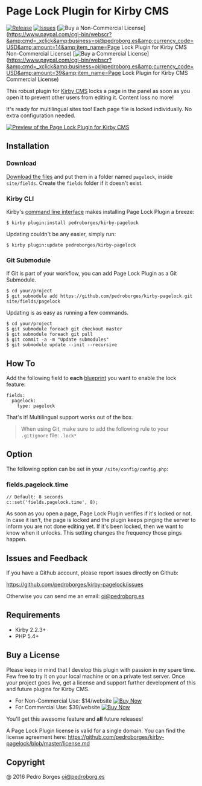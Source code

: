 # Page Lock Plugin for Kirby CMS
[![Release](https://img.shields.io/github/release/pedroborges/kirby-pagelock.svg)](https://github.com/pedroborges/kirby-pagelock/releases) [![Issues](https://img.shields.io/github/issues/pedroborges/kirby-pagelock.svg)](https://github.com/pedroborges/kirby-pagelock/issues) [![Buy a Non-Commercial License](https://img.shields.io/badge/buy-noncommercial_license-green.svg)](https://www.paypal.com/cgi-bin/webscr?&amp;cmd=_xclick&amp;business=oi@pedroborg.es&amp;currency_code=USD&amp;amount=14&amp;item_name=Page Lock Plugin for Kirby CMS Non-Commercial License) [![Buy a Commercial License](https://img.shields.io/badge/buy-commercial_license-green.svg)](https://www.paypal.com/cgi-bin/webscr?&amp;cmd=_xclick&amp;business=oi@pedroborg.es&amp;currency_code=USD&amp;amount=39&amp;item_name=Page Lock Plugin for Kirby CMS Commercial License)

This robust plugin for [Kirby CMS](https://getkirby.com) locks a page in the panel as soon as you open it to prevent other users from editing it. Content loss no more!

It's ready for multilingual sites too! Each page file is locked individually. No extra configuration needed.

[![Preview of the Page Lock Plugin for Kirby CMS](https://raw.githubusercontent.com/pedroborges/kirby-pagelock/master/preview.gif)](https://github.com/pedroborges/kirby-pagelock)

## Installation

### Download
[Download the files](https://github.com/pedroborges/kirby-pagelock/archive/master.zip) and put them in a folder named `pagelock`, inside `site/fields`. Create the `fields` folder if it doesn't exist.

### Kirby CLI
Kirby's [command line interface](https://github.com/getkirby/cli) makes installing Page Lock Plugin a breeze:

    $ kirby plugin:install pedroborges/kirby-pagelock

Updating couldn't be any easier, simply run:

    $ kirby plugin:update pedroborges/kirby-pagelock

### Git Submodule
If Git is part of your workflow, you can add Page Lock Plugin as a Git Submodule.

    $ cd your/project
    $ git submodule add https://github.com/pedroborges/kirby-pagelock.git site/fields/pagelock

Updating is as easy as running a few commands.

    $ cd your/project
    $ git submodule foreach git checkout master
    $ git submodule foreach git pull
    $ git commit -a -m "Update submodules"
    $ git submodule update --init --recursive

## How To
Add the following field to **each** [blueprint](https://getkirby.com/docs/panel/blueprints) you want to enable the lock feature:

    fields:
      pagelock:
        type: pagelock

That's it! Multilingual support works out of the box.

> When using Git, make sure to add the following rule to your `.gitignore` file: `.lock*`

## Option

The following option can be set in your `/site/config/config.php`:

### fields.pagelock.time

    // Default: 8 seconds
    c::set('fields.pagelock.time', 8);

As soon as you open a page, Page Lock Plugin verifies if it's locked or not. In case it isn't, the page is locked and the plugin keeps pinging the server to inform you are not done editing yet. If it's been locked, then we want to know when it unlocks. This setting changes the frequency those pings happen.

## Issues and Feedback
If you have a Github account, please report issues directly on Github:

<https://github.com/pedroborges/kirby-pagelock/issues>

Otherwise you can send me an email: oi@pedroborg.es

## Requirements
- Kirby 2.2.3+
- PHP 5.4+

## Buy a License
Please keep in mind that I develop this plugin with passion in my spare time. Few free to try it on your local machine or on a private test server. Once your project goes live, get a license and support further development of this and future plugins for Kirby CMS.

- For Non-Commercial Use: $14/website <a href="https://www.paypal.com/cgi-bin/webscr?&amp;cmd=_xclick&amp;business=oi@pedroborg.es&amp;currency_code=USD&amp;amount=14&amp;item_name=Page Lock Plugin for Kirby CMS Non-Commercial License" target="_blank"><img src="http://www.paypal.com/en_US/i/btn/btn_buynow_LG.gif" border="0" name="submit" alt="Buy Now"></a>
- For Commercial Use: $39/website <a href="https://www.paypal.com/cgi-bin/webscr?&amp;cmd=_xclick&amp;business=oi@pedroborg.es&amp;currency_code=USD&amp;amount=39&amp;item_name=Page Lock Plugin for Kirby CMS Commercial License" target="_blank"><img src="http://www.paypal.com/en_US/i/btn/btn_buynow_LG.gif" border="0" name="submit" alt="Buy Now"></a>

You'll get this awesome feature and **all** future releases!

A Page Lock Plugin license is valid for a single domain. You can find the license agreement here: <https://github.com/pedroborges/kirby-pagelock/blob/master/license.md>

## Copyright
@ 2016 Pedro Borges <oi@pedroborg.es>
